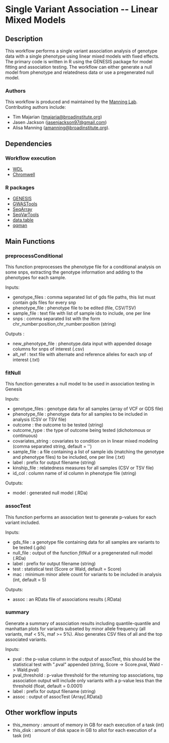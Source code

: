 # Single Variant Association -- Linear Mixed Models 

## Description 

This workflow performs a single variant association analysis of genotype data with a single phenotype using linear mixed models with fixed effects. The primary code is written in R using the GENESIS package for model fitting and association testing. The workflow can either generate a null model from phenotype and relatedness data or use a pregenerated null model.

### Authors

This workflow is produced and maintained by the [Manning Lab](https://manning-lab.github.io/). Contributing authors include:

* Tim Majarian (tmajaria@broadinstitute.org)
* Jasen Jackson (jasenjackson97@gmail.com)
* Alisa Manning (amanning@broadinstitute.org).

## Dependencies

### Workflow execution

* [WDL](https://software.broadinstitute.org/wdl/documentation/quickstart)
* [Chromwell](http://cromwell.readthedocs.io/en/develop/)

### R packages

* [GENESIS](https://www.bioconductor.org/packages/release/bioc/html/GENESIS.html)
* [GWASTools](https://www.bioconductor.org/packages/release/bioc/html/GWASTools.html)
* [SeqArray](https://www.bioconductor.org/packages/release/bioc/html/SeqArray.html)
* [SeqVarTools](https://www.bioconductor.org/packages/release/bioc/html/SeqVarTools.html)
* [data.table](https://cran.r-project.org/web/packages/data.table/index.html)
* [qqman](https://cran.r-project.org/web/packages/qqman/index.html)

## Main Functions

### preprocessConditional
This function preprocesses the phenotype file for a conditional analysis on some snps, extracting the genotype information and adding to the phenotypes for each sample.

Inputs:
* genotype_files : comma separated list of gds file paths, this list must contain gds files for every snp
* phenotype_file : phenotype file to be edited (file, CSV/TSV)
* sample_file : text file with list of sample ids to include, one per line
* snps : comma separated list with the form chr_number:position,chr_number:position (string)

Outputs :
* new_phenotype_file : phenotype.data input with appended dosage columns for snps of interest (.csv)
* alt_ref : text file with alternate and reference alleles for each snp of interest (.txt)

### fitNull

This function generates a null model to be used in association testing in Genesis

Inputs:
* genotype_files : genotype data for all samples (array of VCF or GDS file)
* phenotype_file : phenotype data for all samples to be included in analysis (CSV or TSV file)
* outcome : the outcome to be tested (string)
* outcome_type : the type of outcome being tested (dichotomous or continuous)
* covariates_string : covariates to condition on in linear mixed modeling (comma separated string, default = '')
* sample_file : a file containing a list of sample ids (matching the genotype and phenotype files) to be included, one per line (.txt)
* label : prefix for output filename (string)
* kinship_file : relatedness measures for all samples (CSV or TSV file)
* id_col : column name of id column in phenotype file (string)

Outputs:
* model : generated null model (.RDa)

### assocTest

This function performs an association test to generate p-values for each variant included.

Inputs:
* gds_file : a genotype file containing data for all samples are variants to be tested (.gds)
* null_file : output of the function *fitNull* or a pregenerated null model (.RDa)
* label : prefix for output filename (string)
* test : statistical test (Score or Wald, default = Score)
* mac : minimum minor allele count for variants to be included in analysis (int, default = 5)

Outputs:
* assoc : an RData file of associations results (.RData)

### summary

Generate a summary of association results including quantile-quantile and manhattan plots for variants subseted by minor allele frequency (all variants, maf < 5%, maf >= 5%). Also generates CSV files of all and the top associated variants.

Inputs:
* pval : the p-value column in the output of assocTest, this should be the statistical test with ".pval" appended (string, Score -> Score.pval, Wald -> Wald.pval)
* pval_threshold : p-value threshold for the returning top associations, top association output will include only variants with a p-value less than the threshold (float, default = 0.0001)
* label : prefix for output filename (string)
* assoc : output of assocTest (Array[.RData])

## Other workflow inputs

* this_memory : amount of memory in GB for each execution of a task (int)
* this_disk : amount of disk space in GB to allot for each execution of a task (int)



